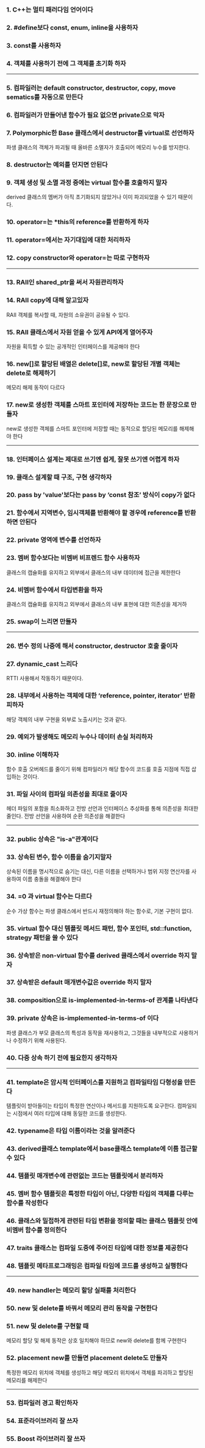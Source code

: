 ### 1. C++는 멀티 패러다임 언어이다

### 2. #define보다 const, enum, inline을 사용하자

### 3. const를 사용하자

### 4. 객체를 사용하기 전에 그 객체를 초기화 하자

---

### 5. 컴파일러는 default constructor, destructor, copy, move sematics를 자동으로 만든다

### 6. 컴파일러가 만들어낸 함수가 필요 없으면 private으로 막자

### 7. Polymorphic한 Base 클래스에서 destructor를 virtual로 선언하자

파생 클래스의 객체가 파괴될 때 올바른 소멸자가 호출되어 메모리 누수를 방지한다. 

### 8. destructor는 예외를 던지면 안된다

### 9. 객체 생성 및 소멸 과정 중에는 virtual 함수를 호출하지 말자

derived 클래스의 멤버가 아직 초기화되지 않았거나 이미 파괴되었을 수 있기 때문이다.

### 10. operator=는 *this의 reference를 반환하게 하자

### 11. operator=에서는 자기대입에 대한 처리하자

### 12. copy constructor와 operator=는 따로 구현하자

---

### 13. RAII인 shared_ptr을 써서 자원관리하자

### 14. RAII copy에 대해 알고있자

RAII 객체를 복사할 때, 자원의 소유권이 공유될 수 있다.

### 15. RAII 클래스에서 자원 얻을 수 있게 API에게 열어주자

자원을 획득할 수 있는 공개적인 인터페이스를 제공해야 한다

### 16. new[]로 할당된 배열은 delete[]로, new로 할당된 개별 객체는 delete로 해제하기

메모리 해제 동작이 다르다

### 17. new로 생성한 객체를 스마트 포인터에 저장하는 코드는 한 문장으로 만들자

new로 생성한 객체를 스마트 포인터에 저장할 때는 동적으로 할당된 메모리를 해제해야 한다

---

### 18. 인터페이스 설계는 제대로 쓰기엔 쉽게, 잘못 쓰기엔 어렵게 하자

### 19. 클래스 설계할 때 구조, 구현 생각하자

### 20. pass by 'value'보다는 pass by ‘const 참조’ 방식이 copy가 없다

### 21. 함수에서 지역변수, 임시객체를 반환해야 할 경우에 reference를 반환하면 안된다

### 22. private 영역에 변수를 선언하자

### 23. 멤버 함수보다는 비멤버 비프렌드 함수 사용하자

클래스의 캡슐화를 유지하고 외부에서 클래스의 내부 데이터에 접근을 제한한다

### 24. 비멤버 함수에서 타입변환을 하자

클래스의 캡슐화를 유지하고 외부에서 클래스의 내부 표현에 대한 의존성을 제거하

### 25. swap이 느리면 만들자

---

### 26. 변수 정의 나중에 해서 constructor, destructor 호출 줄이자

### 27. dynamic_cast 느리다

RTTI 사용해서 작동하기 때문이다. 

### 28. 내부에서 사용하는 객체에 대한 ‘reference, pointer, iterator’ 반환 피하자

해당 객체의 내부 구현을 외부로 노출시키는 것과 같다. 

### 29. 예외가 발생해도 메모리 누수나 데이터 손실 처리하자

### 30. inline 이해하자

함수 호출 오버헤드를 줄이기 위해 컴파일러가 해당 함수의 코드를 호출 지점에 직접 삽입하는 것이다. 

### 31. 파일 사이의 컴파일 의존성을 최대로 줄이자

헤더 파일의 포함을 최소화하고 전방 선언과 인터페이스 추상화를 통해 의존성을 최대한 줄인다. 전방 선언을 사용하여 순환 의존성을 해결한다 

---

### 32. public 상속은 "is-a"관계이다

### 33. 상속된 변수, 함수 이름을 숨기지말자

상속된 이름을 명시적으로 숨기는 대신, 다른 이름을 선택하거나 범위 지정 연산자를 사용하여 이름 충돌을 해결해야 한다 

### 34. =0 과 virtual 함수는 다르다

순수 가상 함수는 파생 클래스에서 반드시 재정의해야 하는 함수로, 기본 구현이 없다. 

### 35. virtual 함수 대신 템플릿 메서드 패턴, 함수 포인터, std::function, strategy 패턴을 쓸 수 있다

### 36. 상속받은 non-virtual 함수를 derived 클래스에서 override 하지 말자

### 37. 상속받은 default 매개변수값은 override 하지 말자

### 38. composition으로 is-implemented-in-terms-of 관계를 나타낸다

### 39. private 상속은 **is-implemented-in-terms-of 이다**

파생 클래스가 부모 클래스의 특성과 동작을 재사용하고, 그것들을 내부적으로 사용하거나 수정하기 위해 사용된다. 

### 40. 다중 상속 하기 전에 필요한지 생각하자

---

### 41. template은 암시적 인터페이스를 지원하고 컴파일타임 다형성을 만든다

템플릿이 받아들이는 타입이 특정한 연산이나 메서드를 지원하도록 요구한다. 컴파일되는 시점에서 여러 타입에 대해 동일한 코드를 생성한다. 

### 42. typename은 **타입 이름이라는 것을 알려준다**

### 43. derived클래스 template에서 base클래스 template에 이름 접근할 수 있다

### 44. 템플릿 매개변수에 관련없는 코드는 템플릿에서 분리하자

### 45. 멤버 함수 템플릿은 특정한 타입이 아닌, 다양한 타입의 객체를 다루는 함수를 작성한다

### 46. 클래스와 밀접하게 관련된 타입 변환을 정의할 때는 클래스 템플릿 안에 비멤버 함수를 정의한다

### 47. traits 클래스는 컴파일 도중에 주어진 타입에 대한 정보를 제공한다

### 48. 템플릿 메타프로그래밍은 컴파일 타임에 코드를 생성하고 실행한다

---

### 49. new handler는 메모리 할당 실패를 처리한다

### 50. new 및 delete를 바꿔서 메모리 관리 동작을 구현한다

### 51. new 및 delete를 구현할 때

메모리 할당 및 해제 동작은 상호 일치해야 하므로 new와 delete를 함께 구현한다

### 52. **placement** new를 만들면 **placement** delete도 만들자

특정한 메모리 위치에 객체를 생성하고 해당 메모리 위치에서 객체를 파괴하고 할당된 메모리를 해제한다 

---

### 53. 컴파일러 경고 확인하자

### 54. 표준라이브러리 잘 쓰자

### 55. Boost 라이브러리 잘 쓰자